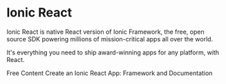 # Ionic React

Ionic React is native React version of Ionic Framework, the free, open source SDK powering millions of mission-critical apps all over the world.

It's everything you need to ship award-winning apps for any platform, with React.

<ResourceGroupTitle>Free Content</ResourceGroupTitle>
<BadgeLink colorScheme='blue' badgeText='Official Docs' href='https://ionicframework.com/docs/react'>Create an Ionic React App: Framework and Documentation</BadgeLink>